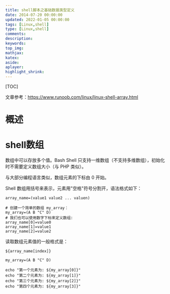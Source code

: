 ```yaml
---
title: shell脚本之基础数据类型定义
date: 2014-07-20 00:00:00
updated: 2022-01-05 00:00:00
tags: [Linux,shell]
type: [Linux,shell]
comments: 
description:
keywords:
top_img:
mathjax:
katex:
aside:
aplayer:
highlight_shrink:
---
```


[TOC]

文章参考：https://www.runoob.com/linux/linux-shell-array.html

# 概述





# shell数组

数组中可以存放多个值。Bash Shell 只支持一维数组（不支持多维数组），初始化时不需要定义数组大小（与 PHP 类似）。

与大部分编程语言类似，数组元素的下标由 0 开始。

Shell 数组用括号来表示，元素用"空格"符号分割开，语法格式如下：

```shell
array_name=(value1 value2 ... valuen)

# 创建一个简单的数组 my_array：
my_array=(A B "C" D)
# 我们也可以使用数字下标来定义数组:
array_name[0]=value0
array_name[1]=value1
array_name[2]=value2
```

读取数组元素值的一般格式是：

```shell
${array_name[index]}

my_array=(A B "C" D)

echo "第一个元素为: ${my_array[0]}"
echo "第二个元素为: ${my_array[1]}"
echo "第三个元素为: ${my_array[2]}"
echo "第四个元素为: ${my_array[3]}"
```


